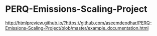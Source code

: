 # PERQ-Emissions-Scaling-Project

http://htmlpreview.github.io/?https://github.com/aseemdeodhar/PERQ-Emissions-Scaling-Project/blob/master/example_documentation.html
